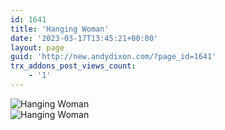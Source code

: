 ```yaml
---
id: 1641
title: 'Hanging Woman'
date: '2023-03-17T13:45:21+00:00'
layout: page
guid: 'http://new.andydixon.com/?page_id=1641'
trx_addons_post_views_count:
    - '1'
---
```


![Hanging Woman](https://i0.wp.com/assets.g8x2.ldn.idrivee2-23.com/posters/Hanging%20Woman%2001.jpg?w=1200&ssl=1 "Hanging Woman")  
![Hanging Woman](https://i0.wp.com/assets.g8x2.ldn.idrivee2-23.com/posters/Hanging%20Woman%2002.jpg?w=1200&ssl=1 "Hanging Woman")
